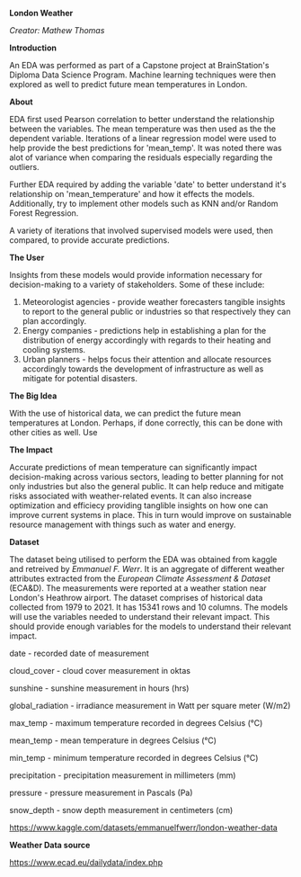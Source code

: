 **London Weather**

_Creator: Mathew Thomas_

**Introduction**

An EDA was performed as part of a Capstone project at BrainStation's Diploma Data Science Program. Machine learning techniques were then explored as well to predict future mean temperatures in London. 
 
**About**

EDA first used Pearson correlation to better understand the relationship between the variables. The mean temperature was then used as the the dependent variable.  Iterations of a linear regression model were used to help provide the best predictions for 'mean_temp'. It was noted there was alot of variance when comparing the residuals especially regarding the outliers.

Further EDA required by adding the variable 'date' to better understand it's relationship on 'mean_temperature' and how it effects the models. Additionally, try to implement other models such as KNN and/or Random Forest Regression. 

A variety of iterations that involved supervised models were used, then compared, to provide accurate predictions.

**The User**

Insights from these models would provide information necessary for decision-making to a variety of stakeholders. Some of these include:

1. Meteorologist agencies - provide weather forecasters tangible insights to report to the general public or industries so that respectively they can plan accordingly.
2. Energy companies - predictions help in establishing a plan for the distribution of energy accordingly with regards to their heating and cooling systems.
3. Urban planners - helps focus their attention and allocate resources accordingly towards the development of infrastructure as well as mitigate for potential disasters. 


**The Big Idea**

With the use of historical data, we can predict the future mean temperatures at London. Perhaps, if done correctly, this can be done with other cities as well. Use 

**The Impact**

Accurate predictions of mean temperature can significantly impact decision-making across various sectors, leading to better planning for not only industries but also the general public. It can help reduce and mitigate risks associated with weather-related events. It can also increase optimization and efficiecy providing tanglible insights on how one can improve current systems in place. This in turn would improve on sustainable resource management with things such as water and energy.

**Dataset**

The dataset being utilised to perform the EDA was obtained from kaggle and retreived by _Emmanuel F. Werr_. It is an aggregate of different weather attributes extracted from the _European Climate Assessment & Dataset_ (ECA&D). The measurements were reported at a weather station near London's Heathrow airport. 
The dataset comprises of historical data collected from 1979 to 2021. It has 15341 rows and 10 columns. The models will use the variables needed to understand their relevant impact. This should provide enough variables for the models to understand their relevant impact.

date - recorded date of measurement

cloud_cover - cloud cover measurement in oktas

sunshine - sunshine measurement in hours (hrs)

global_radiation - irradiance measurement in Watt per square meter (W/m2)

max_temp - maximum temperature recorded in degrees Celsius (°C)

mean_temp - mean temperature in degrees Celsius (°C)

min_temp - minimum temperature recorded in degrees Celsius (°C)

precipitation - precipitation measurement in millimeters (mm)

pressure - pressure measurement in Pascals (Pa)

snow_depth - snow depth measurement in centimeters (cm)

https://www.kaggle.com/datasets/emmanuelfwerr/london-weather-data

**Weather Data source** 

https://www.ecad.eu/dailydata/index.php



